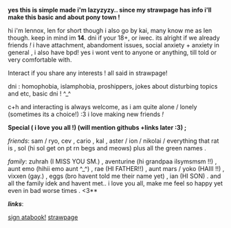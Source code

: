 **yes this is simple made i'm lazyzyzy.. 
since my strawpage has info i'll make this basic and about pony town !**

hi i'm lennox, len for short though i also go by kai, many know me as len though.
keep in mind im **14**. dni if your 18+, or iwec. its alright if we already friends *!*
i have attachment, abandoment issues, social anxiety + anxiety in general , i also have bpd!
yes i wont vent to anyone or anything, till told or very comfortable with.

Interact if you share any interests ! all said in strawpage! 

dni : homophobia, islamphobia, proshippers, jokes about disturbing topics and etc, basic dni ! ^_^

c+h and interacting is always welcome, as i am quite alone / lonely (sometimes its a choice!) :3 
i love making new friends *!*

**Special  ( i love you all !) (will mention githubs +links later :3) ;**

*friends*: sam / ryo, cev , cario , kal , aster / ion / nikolai / everything that rat is , sol (hi sol get on pt rn begs and meows) plus all the green names . 


*family*: zuhrah (I MISS YOU SM.) , aventurine (hi grandpaa ilsymsmsm !!) , aunt emo (hihii emo aunt ^_^) , rae (HI FATHER!!) , aunt mars / yoko (HAIII !!) , vixxen (gay.) , eggs (bro havent told me their name yet) , ian (HI SON) . and all the family idek and havent met.. 
i love you all, make me feel so happy yet even in bad worse times . <3**


***links***:

 [sign atabook!](https://callmeyourangel.atabook.org/)
[strawpage](https://lens18tripp.straw.page/)
